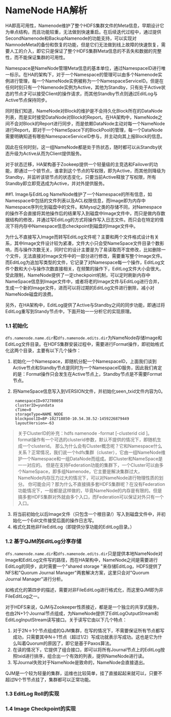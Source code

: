 # NameNode HA解析


HA即高可用性，Namenode维护了整个HDFS集群文件的Meta信息，早期设计它为单点结构，而且功能较重，无法做到快速重启。在后续迭代过程中，通过提供SecondNamenode和BackupNamenode的功能支持，可以实现对NamnodeMeta的备份和恢复的功能，但是它们无法做到线上故障的快速恢复，需要人工的介入，即它只是保证了整个HDFS集群Meta信息的不丢失和数据的完整性，而不能保证集群的可用性。

Namespace是NameNode管理Meta信息的基本单位，通过NamespaceID进行唯一标示。在HA的架构下，对于一个Namespace的管理可以由多个Namenode实例进行管理，每一个NameNode实例被称为一个NamespaceServiceID。但是在任何时刻只有一个Namenode实例为Active，其他为Standby，只有处于Active状态的节点才可以接受Client的操作请求，而其他Standby节点则通过EditLog与Active节点保持同步。

同时我们知道，NameNode对Block的维护是不会持久化Block所在的DataNode列表，而是实时接受DataNode对Block的Report。在HA架构中，NameNode之间不会对Block的Report进行同步，而是依赖DataNode主动对每一个NameNode进行Report，即对于一个NameSpace下的BlockPool的管理，每一个DataNode需要明确知道有哪些NamespaceServiceID参与，并主动向其上报Block的信息。

因此在任何时刻，这一组NameNode都是处于热状态，随时都可以从Standby状态升级为Active从而为Client提供服务。

对于状态迁移，HA架构基于Zookeep提供一个轻量级的主竞选和Failover的功能，即通过一个锁节点，谁拿到这个节点的写权限，即为Active，而其他则降级为Standby，并监听该锁节点的状态变化，只要当前Active释放了写权限，所有Standby即立即竞选成为Active，并对外提供服务。

##1. Image与EditLog
NameNode维护了一个Namespace的所有信息，如Namespace中包括的文件列表以及ACL权限信息，而Image即为内存中Namespace序列化到磁盘中的文件。和Mysql之类的存储不同，对Namespace的操作不会直接将其他操作后的结果写入到磁盘中Image文件中，而只是做内存数据结构的修改，并通过写EditLog的方式将操作写入日志文件。而只会在特定的情况下将内存中Namespace信息checkpoint到磁盘的Image文件中。

为什么不直接写入Image而转写EditLog文件呢？主要和两个文件格式设计有关系，其中Image文件设计较为紧凑，文件大小只会受NameSpace文件目录个数影响，而与操作次数无关，同时它的设计主要是为了易读取而不宜修改，比如删除一个文件，无法直接对Image文件中的一部分进行修改，需要重写整个Image文件。而EditLog为追加写类型的文件，它记录了对Namespace每一个操作，EditLog文件个数和大小与操作次数直接相关，在频繁的操作下，EditLog文件大小会很大。受此限制，NameNode提供了一定checkpoint机制，可以定时刷新内存中NameSpace信息到Image文件中，或者将老的Image文件与EditLog进行合并，生成一个新的Image文件，进而可以将过期的EditLog文件进行删除，减小对NameNode磁盘的浪费。


另外，在HA架构中，EditLog提供了Active与Standby之间的同步功能，即通过将EditLog重写到Standy节点中，下面开始一一分析它的实现原理。

### 1.1 初始化
`dfs.namenode.name.dir`和`dfs.namenode.edits.dir`为NameNode存储Image和EditLog文件目录。在HDFS集群安装过程中，需要进行Format操作，即初始格式化这两个目录，主要有以下几个操作：

1. 初始化一个Namespace，即随机分配一个NamespaceID，上面我们谈到Active节点和Standby节点是同时为一个NamespaceID服务，因此我们肯定的是：Format操作只会发生在Active节点上，Standby节点是不需要Format节点。
2. 将NameSpace信息写入到VERSION文件，并初始化seen_txid文件内容为0。

		namespaceID=972780058
		clusterID=yundata
		cTime=0
		storageType=NAME_NODE
		blockpoolID=BP-102718850-10.54.38.52-1459226879449
		layoutVersion=-63

> 关于ClusterID的补充：hdfs namenode -format [-clusterid cid ]。 format操作有一个可选的clusterid参数，默认不提供的情况下，即随机生成一个clusterid。
> 那么为什么会有Cluster概念呢？它和Namespace什么关系？正常情况，我们说一个hdfs集群（cluster），它由一组NameNode维护一个Namespace和一组DataNode而组成。即Cluster和NameSpace是一一对应的。
> 但是在支持Federation功能的集群下，一个Cluster可以由多个NameSpace，即多组Namenode，它主要是解决集群过大，NameNode内存压力过大的情况下，可以对NameNode进行物理性质的划分。
> 你可能会问？那为什么不直接搞多套HDFS集群呢？在没有Federation功能情况下，一般都是这样做的，毕竟NameNode的内存是有限的。但是搞多套HDFS集群对外就由多个入口，而Federation可以保证对外只有一个入口。

3. 将当前初始化以后Image文件（只包含一个根目录/）写入到磁盘文件中，并初始化一个Edit文件接受后面的操作日志写。
4. 格式化其他非FileEditLog（即提供分享功能的EditLog目录。）

### 1.2 基于QJM的EditLog分享存储
`dfs.namenode.name.dir`和`dfs.namenode.edits.dir`只是提供本地NameNode对Image和EditLog文件写的路径，而在HA架构中，NameNode之间是需要进行EditLog的同步，此时需要一个"shared storage "来存储EditLog，HDFS提供了NFS和"Quorum Journal Manager"两套解决方案，这里只会对"Quorum Journal Manager"进行分析。

如格式化的第四步的描述，需要对非FileEditLog进行格式化，而这里QJM即为非FileEditLog之一。

对于HDFS来说，QJM与Zookeeper性质接近，都是是一个独立的共享式服务，也由2N+1个Journal节点组成，为NameNode提供了EditLogOutputStream和EditLogInputStream读写接口。关于读写它由以下几个特点：

1. 对于2N＋1个节点组成的QJM集群，在写的情况下，不需要保证所有节点都写成功，只需要其中N＋1节点（超过1/2）写成功就表示写成功。这也是它为什么叫着Quorum的原因了，即它是基于Paxos算法。
2. 在读的情况下，它提供了组合接口，即可以将所有Journal节点上的EditLog按照txid进行排序，组合出一个有效的列表，提供NameNode进行读。
3. 写Journal失败对于NameNode是致命的，NameNode会直接退出。

QJM是一个较为轻量的集群，运维也比较简单，挂了直接起起来就可以，只要不超过N个节节点挂了，集群都可以正常功能。

### 1.3 EditLog Roll的实现

### 1.4 Image Checkpoint的实现










